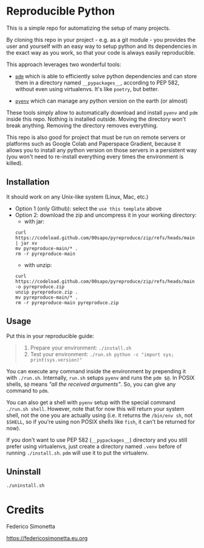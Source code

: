 # Reproducible Python

This is a simple repo for automatizing the setup of many projects.

By cloning this repo in your project - e.g. as a git module - you provides the
user and yourself with an easy way to setup python and its dependencies in the
exact way as you work, so that your code is always easily reproducible.

This approach leverages two wonderful tools:

* [`pdm`](https://github.com/pdm-project/pdm) which is able to efficiently
  solve python dependencies and can store them in a directory named
  `__pypackages__`, according to PEP 582, without even using virtualenvs. It's
  like `poetry`, but better.

* [`pyenv`](https://github.com/pyenv/pyenv) which can manage any python version
  on the earth (or almost)

These tools simply allow to automatically download and install `pyenv` and
`pdm` inside this repo. Nothing is installed outside. Moving the directory
won't break anything. Removing the directory removes everything.

This repo is also good for project that must be run on remote servers or
platforms such as Google Colab and Paperspace Gradient, because it allows you
to install any python version on those servers in a persistent way (you won't
need to re-install everything every times the environment is killed).

## Installation

It should work on any Unix-like system (Linux, Mac, etc.)

* Option 1 (only Github): select the `use this template` above
* Option 2: download the zip and uncompress it in your working directory:
  * with jar:
  ```shell
  curl https://codeload.github.com/00sapo/pyreproduce/zip/refs/heads/main | jar xv
  mv pyreproduce-main/* .
  rm -r pyreproduce-main
  ```
  * with unzip:
  ```shell
  curl https://codeload.github.com/00sapo/pyreproduce/zip/refs/heads/main -o pyreproduce.zip 
  unzip pyreproduce.zip .
  mv pyreproduce-main/* .
  rm -r pyreproduce-main pyreproduce.zip
  ```

## Usage

Put this in your reproducible guide:

> 1. Prepare your environment: `./install.sh`
> 2. Test your environment: `./run.sh python -c "import sys; print(sys.version)"`

You can execute any command inside the environment by prepending it with
`./run.sh`. Internally, `run.sh` setups `pyenv` and runs the `pdm $@`. In POSIX
shells, `$@` means _"all the received arguments"_. So, you can give any command
to `pdm`.

You can also get a shell with `pyenv` setup with the special command `./run.sh
shell`. However, note that for now this will return your system shell, not the
one you are actually using (i.e. it returns the `/bin/env sh`, not `$SHELL`, so
if you're using non POSIX shells like `fish`, it can't be returned for now).

If you don't want to use PEP 582 (`__pypackages__`) directory and you still
prefer using virtualenvs, just create a directory named `.venv` before of
running `./install.sh`. `pdm` will use it to put the virtualenv.

## Uninstall

`./uninstall.sh`

# Credits

Federico Simonetta

https://federicosimonetta.eu.org
